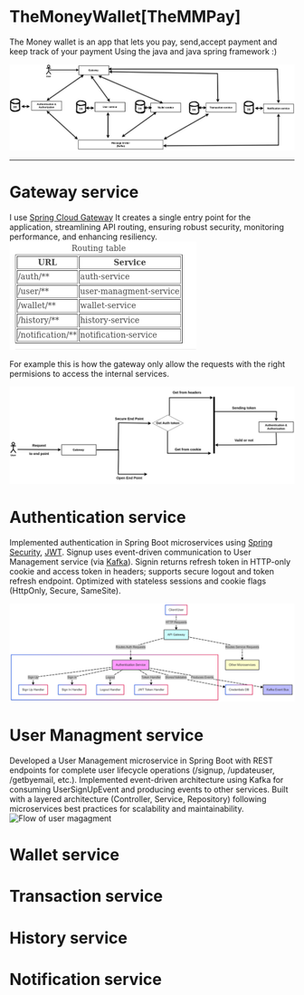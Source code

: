 # TheMoneyWallet[TheMMPay]
The Money wallet is an app that lets you pay, send,accept payment and keep track of your payment Using the java and java spring framework :)


![flow](Requirements/flow_EventCommuncation.png)

---
# Gateway service
I use [Spring Cloud Gateway](https://spring.io/projects/spring-cloud-gateway) It creates a single entry point for the application, streamlining API routing, ensuring robust security, monitoring performance, and enhancing resiliency.
![routing](Requirements/Gateway/routing.png)

For example this is how the gateway only allow the requests with the right permisions to access the internal services.

![Flow of auth](Requirements/Gateway/Flow%20of%20auth.png)



# Authentication service 
Implemented authentication in Spring Boot microservices using [Spring Security](https://spring.io/projects/spring-security), [JWT](https://en.wikipedia.org/wiki/JSON_Web_Token). Signup uses event-driven communication to User Management service (via [Kafka](https://kafka.apache.org/)). Signin returns refresh token in HTTP-only cookie and access token in headers; supports secure logout and token refresh endpoint. Optimized with stateless sessions and cookie flags (HttpOnly, Secure, SameSite).

![Auth flow](Requirements/Authentication%20service/sys%20arch%20diagram.png)

# User Managment service 
Developed a User Management microservice in Spring Boot with REST endpoints for complete user lifecycle operations (/signup, /updateuser, /getbyemail, etc.). Implemented event-driven architecture using Kafka for consuming UserSignUpEvent and producing events to other services. Built with a layered architecture (Controller, Service, Repository) following microservices best practices for scalability and maintainability.
![Flow of user magagment ](Requirements/User%20Management%20service/arch%20diagram.png)


# Wallet service 


# Transaction service 


# History service

# Notification service

